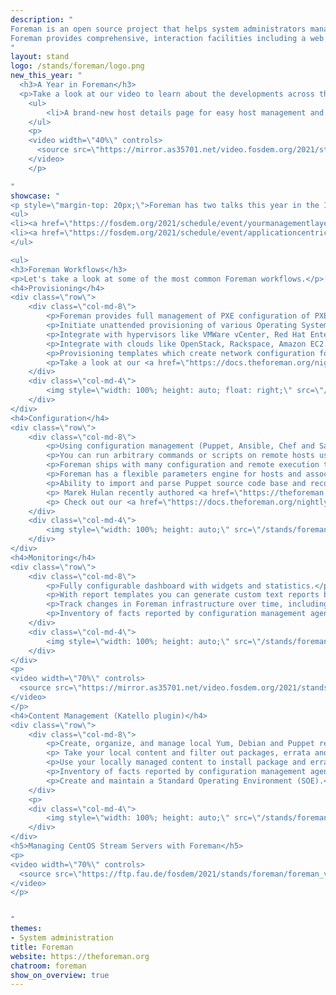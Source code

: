 ```yaml
---
description: "
Foreman is an open source project that helps system administrators manage servers throughout their lifecycle, from provisioning and configuration to orchestration and monitoring. Using Puppet, Chef, Salt, Ansible and Foreman's smart proxy architecture, you can easily automate repetitive tasks, quickly deploy applications, and proactively manage change, both on-premise with VMs and bare-metal or in the cloud.
Foreman provides comprehensive, interaction facilities including a web frontend, CLI and RESTful API which enables you to build higher level business logic on top of a solid foundation. Foreman is a mature project, deployed in many organizations, managing from 10s to 10,000s of servers.
"
layout: stand
logo: /stands/foreman/logo.png
new_this_year: "
  <h3>A Year in Foreman</h3>
  <p>Take a look at our video to learn about the developments across the Foreman community in the last year!</p>
    <ul>
        <li>A brand-new host details page for easy host management and monitoring.</li>
    </ul>
    <p>
    <video width=\"40%\" controls>
      <source src=\"https://mirror.as35701.net/video.fosdem.org/2021/stands/foreman/foreman_video1.mp4\" type=\"video/mp4\">
    </video>
    </p>

"
showcase: "
<p style=\"margin-top: 20px;\">Foreman has two talks this year in the Infra Management devroom:</p>
<ul>
<li><a href=\"https://fosdem.org/2021/schedule/event/yourmanagementlayershouldbecattletoo/\">Your Management Layer Should Be Cattle Too</a></li>
<li><a href=\"https://fosdem.org/2021/schedule/event/applicationcentricdeploymentwithforemankatello/\">Application centric deployment with foreman / katello</a></li>
</ul>

<ul>
<h3>Foreman Workflows</h3>
<p>Let's take a look at some of the most common Foreman workflows.</p>
<h4>Provisioning</h4>
<div class=\"row\">
    <div class=\"col-md-8\">
        <p>Foreman provides full management of PXE configuration of PXELinux, Grub, Grub2 and iPXE for maximum network boot flexibility.</p>
        <p>Initiate unattended provisioning of various Operating Systems via extensive set of templates and snippets maintained by the community.</p>
        <p>Integrate with hypervisors like VMWare vCenter, Red Hat Enterprise Virtualization, oVirt or libvirt to create instances directly from Foreman UI/API/CLI either from images or via PXE..</p>
        <p>Integrate with clouds like OpenStack, Rackspace, Amazon EC2 or Google Compute Engine directly from Foreman UI/API/CLI.</p>
        <p>Provisioning templates which create network configuration for installed hosts including bonding, bridging and VLAN trunk support.</p>
        <p>Take a look at our <a href=\"https://docs.theforeman.org/nightly/Provisioning_Guide/index-foreman.html\">provisioning docs</a> for a full overview of provisioning capabilities in Foreman!</p>
    </div>
    <div class=\"col-md-4\">
        <img style=\"width: 100%; height: auto; float: right;\" src=\"/stands/foreman/provisioning.png\">
    </div>
</div>
<h4>Configuration</h4>
<div class=\"row\">
    <div class=\"col-md-8\">
        <p>Using configuration management (Puppet, Ansible, Chef and Salt are supported), you can easily automate repetitive tasks.</p>
        <p>You can run arbitrary commands or scripts on remote hosts using different providers, such as SSH or Ansible. This includes scheduling future runs, recurring execution, concurrency control, watching the progress and output live. </p>
        <p>Foreman ships with many configuration and remote execution templates maintained by the community.</p>
        <p>Foreman has a flexible parameters engine for hosts and associated objects (subnets, domains, host groups) with dynamically generated hierarchical Key/Value maps called Smart Variables/Class Parameters.</p>
        <p>Ability to import and parse Puppet source code base and recognize class parameters for deep mapping integration through the application.</p>
        <p> Marek Hulan recently authored <a href=\"https://theforeman.org/2020/12/how-to-start-with-foreman.html\">  a getting started with Foreman </a> blog and followed it up with <a href=\"https://theforeman.org/2021/01/updating-foreman-inventory-with-system-facts.html\">  Updating Foreman inventory with system facts </a> post that focuses on configuration management. Take a look.</p>
        <p> Check out our <a href=\"https://docs.theforeman.org/nightly/Configuring_Ansible/index-foreman.html\">Configuring Foreman with Ansible docs</a></p> and our <a href=\"https://theforeman.org/plugins/\">plugin docs</a>.</p>               
    </div>
    <div class=\"col-md-4\">
        <img style=\"width: 100%; height: auto;\" src=\"/stands/foreman/configuration.png\">
    </div>
</div>
<h4>Monitoring</h4>
<div class=\"row\">
    <div class=\"col-md-8\">
        <p>Fully configurable dashboard with widgets and statistics.</p>
        <p>With report templates you can generate custom text reports based on data that are available in Foreman. The output can be csv, yaml, json. Templates can contain additional logic and the report can be customized when it’s generated.</p>
        <p>Track changes in Foreman infrastructure over time, including key Foreman resources or facts.</p>
        <p>Inventory of facts reported by configuration management agents (Facter, Ansible, Salt grains).</p>
    </div>
    <div class=\"col-md-4\">
        <img style=\"width: 100%; height: auto;\" src=\"/stands/foreman/monitoring.png\">
    </div>
</div>
<p>
<video width=\"70%\" controls>
  <source src=\"https://mirror.as35701.net/video.fosdem.org/2021/stands/foreman/foreman_video2.mp4\" type=\"video/mp4\">
</video>
</p>
<h4>Content Management (Katello plugin)</h4>
<div class=\"row\">
    <div class=\"col-md-8\">
        <p>Create, organize, and manage local Yum, Debian and Puppet repositories. Sync remote repositories or upload content directly to build a library of content that serves as the basis for building custom builds of your content.</p>
        <p> Take your local content and filter out packages, errata and puppet modules to create custom builds into units called Content Views. Make your custom builds available to your hosts by moving it through environment paths that mimic traditional development workflows (Dev → QE → Stage → Production).</p>
        <p>Use your locally managed content to install package and errata updates to a host or group of hosts. For example, Content Hosts could be grouped by function, department or business unit.</p>
        <p>Inventory of facts reported by configuration management agents (Facter, Ansible, Salt grains).</p>
        <p>Create and maintain a Standard Operating Environment (SOE).</p>
    </div>
    <p>
    <div class=\"col-md-4\">
        <img style=\"width: 100%; height: auto;\" src=\"/stands/foreman/katello.png\">
    </div>
</div>
<h5>Managing CentOS Stream Servers with Foreman</h5>
<p>
<video width=\"70%\" controls>
  <source src=\"https://ftp.fau.de/fosdem/2021/stands/foreman/foreman_video1.webm\" type=\"video/mp4\">
</video>
</p>


"
themes:
- System administration
title: Foreman
website: https://theforeman.org
chatroom: foreman
show_on_overview: true
---
```

